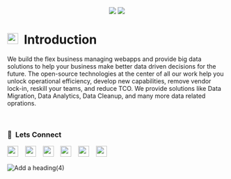 <div align="center">
  <img src="https://user-images.githubusercontent.com/25063903/162040620-4d739472-27a3-4522-98f2-c1a615eb6086.svg#gh-dark-mode-only">
  <img src="https://user-images.githubusercontent.com/25063903/162039648-77aca1ed-27ae-42c5-9412-fb2e750a8567.svg#gh-light-mode-only">
</div>

# <img height="25px" width="25px" src="https://user-images.githubusercontent.com/25063903/162043486-3831127d-297a-4929-950f-6982322e9462.png"> &nbsp;Introduction
We build the flex business managing webapps and provide big data solutions to help your business make better data driven decisions for the future. The open-source technologies at the center of all our work help you unlock operational efficiency, develop new capabilities, remove vendor lock-in, reskill your teams, and reduce TCO. We provide solutions like Data Migration, Data Analytics, Data Cleanup, and many more data related oprations.

<br/>

### :handshake: &nbsp;Lets Connect
<p>
  <img src="https://user-images.githubusercontent.com/25063903/156443422-bb0b8297-1e69-4353-8d58-36135fea1043.png" width="25px">&nbsp;&nbsp;&nbsp;
  <img src="https://user-images.githubusercontent.com/25063903/156443578-19053165-fbab-40d0-9f0d-a2035c015b4b.png" width="25px">&nbsp;&nbsp;&nbsp;
  <img src="https://user-images.githubusercontent.com/25063903/156443052-45074302-ce92-434b-8dcb-323389db73f9.png" width="25px">&nbsp;&nbsp;&nbsp;
  <img src="https://user-images.githubusercontent.com/25063903/156443073-9bb6be4e-d16b-4808-80db-a58d0fe8f164.png" width="25px">&nbsp;&nbsp;&nbsp;
  <img src="https://user-images.githubusercontent.com/25063903/156442937-e3ec0d0f-43ca-4d19-9b7c-c5d68cd79b4d.png" width="25px">&nbsp;&nbsp;&nbsp;
  <img src="https://user-images.githubusercontent.com/25063903/156443091-38dffce9-620f-4f77-aa0d-5e8c2088ed4a.png" width="25px">
</p>

![Add a heading(4)](https://user-images.githubusercontent.com/25063903/162055748-4c3934c3-a303-4223-aed3-36bd1e6507de.gif)
